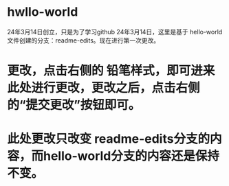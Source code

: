 # hwllo-world
24年3月14日创立，只是为了学习github
24年3月14日，这里是基于 hello-world 文件创建的分支：readme-edits。现在进行第一次更改。
# 更改，点击右侧的 铅笔样式，即可进来此处进行更改，更改之后，点击右侧的“提交更改”按钮即可。
# 此处更改只改变 readme-edits分支的内容，而hello-world分支的内容还是保持不变。
